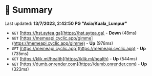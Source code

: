 # 📖 Summary
Last updated: **13/7/2023, 2:42:50 PG "Asia/Kuala_Lumpur"**

- `GET` [https://hst.aytea.ga](https://hst.aytea.ga) - **Down** (48ms)
- `GET` [https://memeapi.cyclic.app/gimme](https://memeapi.cyclic.app/gimme) - **Up** (978ms)
- `GET` [https://memeapi.cyclic.app](https://memeapi.cyclic.app) - **Up** (735ms)
- `GET` [https://klik.ml/health](https://klik.ml/health) - **Up** (544ms)
- `GET` [https://dumb.onrender.com](https://dumb.onrender.com) - **Up** (323ms)
